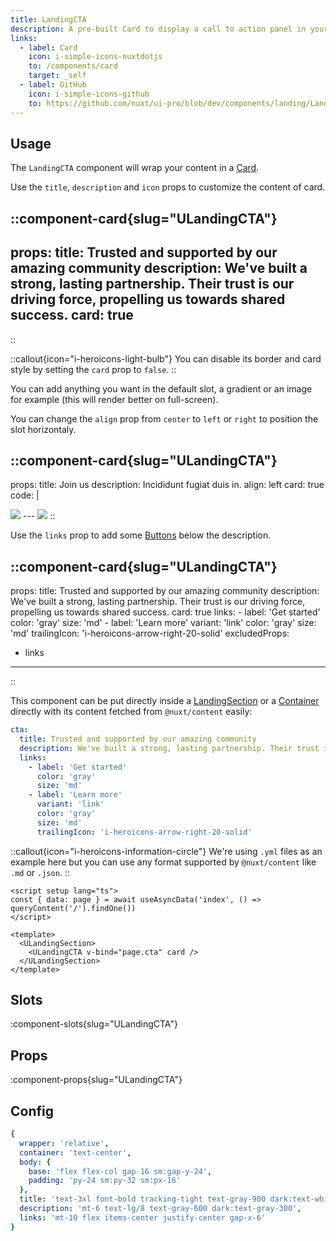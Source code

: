 ```yaml
---
title: LandingCTA
description: A pre-built Card to display a call to action panel in your landing pages.
links:
  - label: Card
    icon: i-simple-icons-nuxtdotjs
    to: /components/card
    target: _self
  - label: GitHub
    icon: i-simple-icons-github
    to: https://github.com/nuxt/ui-pro/blob/dev/components/landing/LandingCTA.vue
---
```


## Usage

The `LandingCTA` component will wrap your content in a [Card](/components/card).

Use the `title`, `description` and `icon` props to customize the content of card.

::component-card{slug="ULandingCTA"}
---
props:
  title: Trusted and supported by our amazing community
  description: We've built a strong, lasting partnership. Their trust is our driving force, propelling us towards shared success.
  card: true
---
::

::callout{icon="i-heroicons-light-bulb"}
You can disable its border and card style by setting the `card` prop to `false`.
::

You can add anything you want in the default slot, a gradient or an image for example (this will render better on full-screen).

You can change the `align` prop from `center` to `left` or `right` to position the slot horizontaly.

::component-card{slug="ULandingCTA"}
---
props:
  title: Join us
  description: Incididunt fugiat duis in.
  align: left
  card: true
code: |

  <img src="https://picsum.photos/640/360" class="w-full rounded-md shadow-xl ring-1 ring-gray-300 dark:ring-gray-700">
---

<img src="https://picsum.photos/640/360" class="w-full rounded-md shadow-xl ring-1 ring-gray-300 dark:ring-gray-700">
::

Use the `links` prop to add some [Buttons](/components/button) below the description.

::component-card{slug="ULandingCTA"}
---
props:
  title: Trusted and supported by our amazing community
  description: We've built a strong, lasting partnership. Their trust is our driving force, propelling us towards shared success.
  card: true
  links:
    - label: 'Get started'
      color: 'gray'
      size: 'md'
    - label: 'Learn more'
      variant: 'link'
      color: 'gray'
      size: 'md'
      trailingIcon: 'i-heroicons-arrow-right-20-solid'
excludedProps:
  - links
---
::

This component can be put directly inside a [LandingSection](/pro/components/landing-section) or a [Container](/components/container) directly with its content fetched from `@nuxt/content` easily:

```yml [content/index.yml]
cta:
  title: Trusted and supported by our amazing community
  description: We've built a strong, lasting partnership. Their trust is our driving force, propelling us towards shared success.
  links:
    - label: 'Get started'
      color: 'gray'
      size: 'md'
    - label: 'Learn more'
      variant: 'link'
      color: 'gray'
      size: 'md'
      trailingIcon: 'i-heroicons-arrow-right-20-solid'
```

::callout{icon="i-heroicons-information-circle"}
We're using `.yml` files as an example here but you can use any format supported by `@nuxt/content` like `.md` or `.json`.
::

```vue [pages/index.vue]
<script setup lang="ts">
const { data: page } = await useAsyncData('index', () => queryContent('/').findOne())
</script>

<template>
  <ULandingSection>
    <ULandingCTA v-bind="page.cta" card />
  </ULandingSection>
</template>
```

## Slots

:component-slots{slug="ULandingCTA"}

## Props

:component-props{slug="ULandingCTA"}

## Config

```yml
{
  wrapper: 'relative',
  container: 'text-center',
  body: {
    base: 'flex flex-col gap-16 sm:gap-y-24',
    padding: 'py-24 sm:py-32 sm:px-16'
  },
  title: 'text-3xl font-bold tracking-tight text-gray-900 dark:text-white sm:text-4xl',
  description: 'mt-6 text-lg/8 text-gray-600 dark:text-gray-300',
  links: 'mt-10 flex items-center justify-center gap-x-6'
}
```
